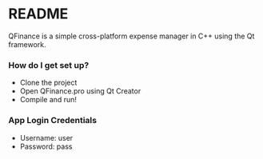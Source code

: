 # README #

QFinance is a simple cross-platform expense manager in C++ using the Qt framework.

### How do I get set up? ###

* Clone the project
* Open QFinance.pro using Qt Creator
* Compile and run!

### App Login Credentials ###

* Username: user 
* Password: pass